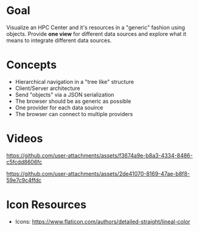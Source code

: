 # Goal
Visualize an HPC Center and it's resources in a "generic" fashion using objects. Provide **one view** for different data sources and explore what it means to integrate different data sources.

# Concepts
- Hierarchical navigation in a "tree like" structure
- Client/Server architecture
- Send "objects" via a JSON serialization
- The browser should be as generic as possible
- One provider for each data souirce
- The browser can connect to multiple providers

# Videos
https://github.com/user-attachments/assets/f3674a9e-b8a3-4334-8486-c5fcdd8606fc

https://github.com/user-attachments/assets/2de41070-8169-47ae-b8f8-59e7c9c4ffdc

# Icon Resources
- Icons: https://www.flaticon.com/authors/detailed-straight/lineal-color

